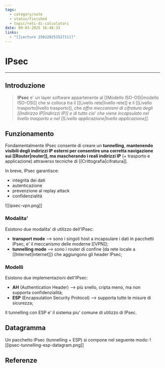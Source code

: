 ```yaml
---
tags:
  - category/note
  - status/finished
  - topic/reti-di-calcolatori
date: 09-03-2025 16:48:33
links:
  - "[[Lecture 25022025152711]]"
---
```

# IPsec
---
## Introduzione
> **IPsec** e' un layer software appartenente al [[Modello ISO-OSI|modello ISO-OSI]] che si colloca tra il [[Livello rete|livello rete]] e il [[Livello trasporto|livello trasporto]], che _offre meccanismi di cifratura degli [[Indirizzo IP|indirizzi IP]] e di tutto cio' che viene incapsulato nel livello trasporto e nel [[Livello applicazione|livello applicazione]]_.

## Funzionamento
Fondamentalmente IPsec consente di creare un **tunnelling**, **mantenendo visibili degli indirizzi IP esterni per consentire una corretta navigazione sui [[Router|router]], ma mascherando i reali indirizzi IP** (+ trasporto e applicazione) attraverso tecniche di [[Crittografia|cifratura]].

In breve, IPsec garantisce:
- integrità dei dati
- autenticazione
- prevenzione al replay attack
- confidenzialità

![[ipsec-vpn.png]]

### Modalita'
Esistono due modalita' di utilizzo dell'IPsec:
- **transport mode** --> sono i singoli host a incapsulare i dati in pacchetti IPsec, e' il meccanismo delle moderne [[VPN]];
- **tunnelling mode** --> sono i router di confine (da rete locale a [[Internet|internet]]) che aggiungono gli header IPsec;

### Modelli
Esistono due implementazioni dell'IPsec:
- **AH** (Authentication Header) --> più snello, cripta meno, ma non supporta confidenzialità;
- **ESP** (Encapsulation Security Protocol) --> supporta tutte le misure di sicurezza;

Il tunnelling con ESP e' il sistema piu' comune di utilizzo di IPsec.

## Datagramma
Un pacchetto IPsec (tunnelling + ESP) si compone nel seguente modo:
![[ipsec-tunnelling-esp-datagram.png]]

## Referenze